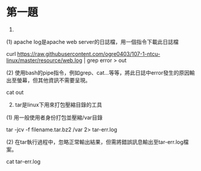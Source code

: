 # 第一題

  1.
  
  (1) apache log是apache web server的日誌檔，用一個指令下載此日誌檔
  
  curl https://raw.githubusercontent.com/ogre0403/107-1-ntcu-linux/master/resource/web.log | grep error > out
  
  (2) 使用bash的pipe指令，例如grep、cat...等等，將此日誌中error發生的原因輸出至螢幕，但其他資訊不需要呈現。
  
  cat out
  
  2. tar是linux下用來打包壓縮目錄的工具
  
  (1) 用一般使用者身份打包並壓縮/var目錄
  
  tar -jcv -f filename.tar.bz2 /var 2> tar-err.log
  
  (2) 在tar執行過程中，忽略正常輸出結果，但需將錯誤訊息輸出至tar-err.log檔案。
  
  cat tar-err.log